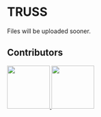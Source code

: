 # TRUSS
Files will be uploaded sooner.

## Contributors
<a href="https://www.researchgate.net/profile/Yuan-Yang-34">
  <img src="https://media-exp1.licdn.com/dms/image/C4D03AQHPc-AXe6Sdfw/profile-displayphoto-shrink_800_800/0/1642452212778?e=1649289600&v=beta&t=pWCN1RsWgacSksMkNc0WfWJ2Dfy6lF1DBa-v-9DmglA" width="100"/>

</a>
<a href="http://bluebox.ippt.pan.pl/~ljank/index.php?id=home.html">
  <img src="http://bluebox.ippt.pan.pl/~ljank/img/lukasz_jankowski.jpg" width="100"/>
</a>
